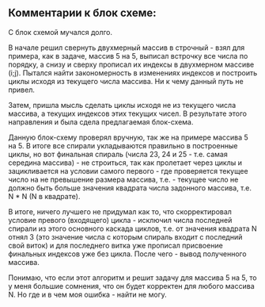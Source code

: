 ## Комментарии к блок схеме:

С блок схемой мучался долго.

В начале решил свернуть двухмерный массив в строчный - взял для примера, как в задаче, массив 5 на 5, выписал встрочку все числа по порядку, а снизу и сверху прописал их индексы в двухмерном массиве (i;j). Пытался найти закономерность в изменениях индексов и построить циклы исходя из текущего числа массива. Ни к чему данный путь не привел.

Затем, пришла мысль сделать циклы исходя не из текущего числа массива, а текущих индексов этих текущих чисел. В результате этого направления и была сдела предлагаемая блок-схема.

Данную блок-схему проверял вручную, так же на примере массива 5 на 5. В итоге все спирали укладываются правильно в построенные циклы, но вот финальная спираль (числа 23, 24 и 25 - т.е. самая середина массива) - не строиться, так как пролетает через циклы и зацикливается на условии самого первого - где проверяется текущее число на не превышение размера массива, т.е. - текущее число не должно быть больше значения квадрата числа задонного массива, т.е. N * N (N в квадрате).

В итоге, ничего лучшего не придумал как то, что скорректировал условие превого (входящего) цикла - исключил числа последней спирали из этого основного каскада циклов, т.е. от значения квадрата N отнял 3 (это значение числа с которым спираль входит с последний свой виток) и для последнего витка уже прописал присвоение финальных индексов уже без цикла. После чего - вывод полученного массива.

Понимаю, что если этот алгоритм и решит задачу для массива 5 на 5, то у меня большие сомнения, что он будет корректен для любого массива N. Но где и в чем моя ошибка - найти не могу.